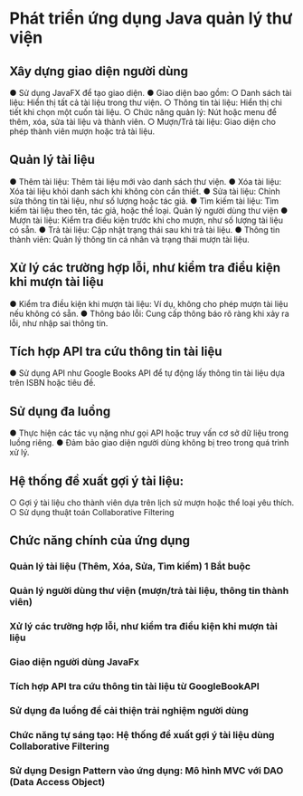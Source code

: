 # Phát triển ứng dụng Java quản lý thư viện

## Xây dựng giao diện người dùng
● Sử dụng JavaFX để tạo giao diện.
● Giao diện bao gồm:
○ Danh sách tài liệu: Hiển thị tất cả tài liệu trong thư viện.
○ Thông tin tài liệu: Hiển thị chi tiết khi chọn một cuốn tài liệu.
○ Chức năng quản lý: Nút hoặc menu để thêm, xóa, sửa tài liệu và
thành viên.
○ Mượn/Trả tài liệu: Giao diện cho phép thành viên mượn hoặc trả
tài liệu.

## Quản lý tài liệu
● Thêm tài liệu: Thêm tài liệu mới vào danh sách thư viện.
● Xóa tài liệu: Xóa tài liệu khỏi danh sách khi không còn cần thiết.
● Sửa tài liệu: Chỉnh sửa thông tin tài liệu, như số lượng hoặc tác giả.
● Tìm kiếm tài liệu: Tìm kiếm tài liệu theo tên, tác giả, hoặc thể loại.
Quản lý người dùng thư viện
● Mượn tài liệu: Kiểm tra điều kiện trước khi cho mượn, như số lượng tài
liệu có sẵn.
● Trả tài liệu: Cập nhật trạng thái sau khi trả tài liệu.
● Thông tin thành viên: Quản lý thông tin cá nhân và trạng thái mượn tài
liệu.


## Xử lý các trường hợp lỗi, như kiểm tra điều kiện khi mượn tài liệu
● Kiểm tra điều kiện khi mượn tài liệu: Ví dụ, không cho phép mượn tài
liệu nếu không có sẵn.
● Thông báo lỗi: Cung cấp thông báo rõ ràng khi xảy ra lỗi, như nhập sai
thông tin.

## Tích hợp API tra cứu thông tin tài liệu
● Sử dụng API như Google Books API để tự động lấy thông tin tài liệu
dựa trên ISBN hoặc tiêu đề.

## Sử dụng đa luồng
● Thực hiện các tác vụ nặng như gọi API hoặc truy vấn cơ sở dữ liệu
trong luồng riêng.
● Đảm bảo giao diện người dùng không bị treo trong quá trình xử lý.


## Hệ thống đề xuất gợi ý tài liệu:
○ Gợi ý tài liệu cho thành viên dựa trên lịch sử mượn hoặc thể loại
yêu thích.
○ Sử dụng thuật toán Collaborative Filtering


## Chức năng chính của ứng dụng

### Quản lý tài liệu (Thêm, Xóa, Sửa, Tìm kiếm) 1 Bắt buộc
### Quản lý người dùng thư viện (mượn/trả tài liệu, thông tin thành viên)

### Xử lý các trường hợp lỗi, như kiểm tra điều kiện khi mượn tài liệu

### Giao diện người dùng JavaFx

### Tích hợp API tra cứu thông tin tài liệu từ GoogleBookAPI

### Sử dụng đa luồng để cải thiện trải nghiệm người dùng

### Chức năng tự sáng tạo: Hệ thống đề xuất gợi ý tài liệu dùng Collaborative Filtering

### Sử dụng Design Pattern vào ứng dụng: Mô hình MVC với DAO (Data Access Object)

